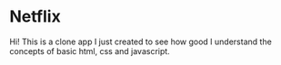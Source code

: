 # Netflix
Hi! This is a clone app I just created to see how good I understand the concepts of basic html, css and javascript.
